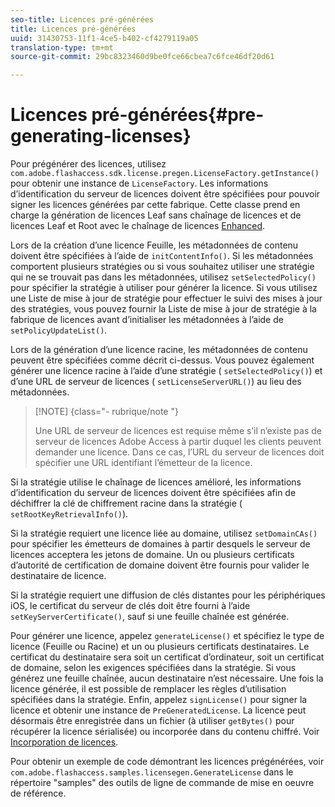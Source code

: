 ```yaml
---
seo-title: Licences pré-générées
title: Licences pré-générées
uuid: 31430753-11f1-4ce5-b402-cf4279119a05
translation-type: tm+mt
source-git-commit: 29bc8323460d9be0fce66cbea7c6fce46df20d61

---
```



# Licences pré-générées{#pre-generating-licenses}

Pour prégénérer des licences, utilisez `com.adobe.flashaccess.sdk.license.pregen.LicenseFactory.getInstance()` pour obtenir une instance de `LicenseFactory`. Les informations d’identification du serveur de licences doivent être spécifiées pour pouvoir signer les licences générées par cette fabrique. Cette classe prend en charge la génération de licences Leaf sans chaînage de licences et de licences Leaf et Root avec le chaînage de licences [Enhanced](../../aaxs-protecting-content/content-introduction/content-usage-rules/content-other-policy-options/content-enhanced-license-chaining.md).

Lors de la création d’une licence Feuille, les métadonnées de contenu doivent être spécifiées à l’aide de `initContentInfo()`. Si les métadonnées comportent plusieurs stratégies ou si vous souhaitez utiliser une stratégie qui ne se trouvait pas dans les métadonnées, utilisez `setSelectedPolicy()` pour spécifier la stratégie à utiliser pour générer la licence. Si vous utilisez une Liste de mise à jour de stratégie pour effectuer le suivi des mises à jour des stratégies, vous pouvez fournir la Liste de mise à jour de stratégie à la fabrique de licences avant d’initialiser les métadonnées à l’aide de `setPolicyUpdateList()`.

Lors de la génération d’une licence racine, les métadonnées de contenu peuvent être spécifiées comme décrit ci-dessus. Vous pouvez également générer une licence racine à l’aide d’une stratégie ( `setSelectedPolicy()`) et d’une URL de serveur de licences ( `setLicenseServerURL()`) au lieu des métadonnées.

>[!NOTE] {class=&quot;- rubrique/note &quot;}
>
>Une URL de serveur de licences est requise même s’il n’existe pas de serveur de licences Adobe Access à partir duquel les clients peuvent demander une licence. Dans ce cas, l’URL du serveur de licences doit spécifier une URL identifiant l’émetteur de la licence.

Si la stratégie utilise le chaînage de licences amélioré, les informations d’identification du serveur de licences doivent être spécifiées afin de déchiffrer la clé de chiffrement racine dans la stratégie ( `setRootKeyRetrievalInfo()`).

Si la stratégie requiert une licence liée au domaine, utilisez `setDomainCAs()` pour spécifier les émetteurs de domaines à partir desquels le serveur de licences acceptera les jetons de domaine. Un ou plusieurs certificats d’autorité de certification de domaine doivent être fournis pour valider le destinataire de licence.

Si la stratégie requiert une diffusion de clés distantes pour les périphériques iOS, le certificat du serveur de clés doit être fourni à l’aide `setKeyServerCertificate()`, sauf si une feuille chaînée est générée.

Pour générer une licence, appelez `generateLicense()` et spécifiez le type de licence (Feuille ou Racine) et un ou plusieurs certificats destinataires. Le certificat du destinataire sera soit un certificat d’ordinateur, soit un certificat de domaine, selon les exigences spécifiées dans la stratégie. Si vous générez une feuille chaînée, aucun destinataire n’est nécessaire. Une fois la licence générée, il est possible de remplacer les règles d’utilisation spécifiées dans la stratégie. Enfin, appelez `signLicense()` pour signer la licence et obtenir une instance de `PreGeneratedLicense`. La licence peut désormais être enregistrée dans un fichier (à utiliser `getBytes()` pour récupérer la licence sérialisée) ou incorporée dans du contenu chiffré. Voir [Incorporation de licences](../../aaxs-protecting-content/content-pre-generating-and-embedded-licenses/content-embedding-licenses.md).

Pour obtenir un exemple de code démontrant les licences prégénérées, voir `com.adobe.flashaccess.samples.licensegen.GenerateLicense` dans le répertoire &quot;samples&quot; des outils de ligne de commande de mise en oeuvre de référence.
